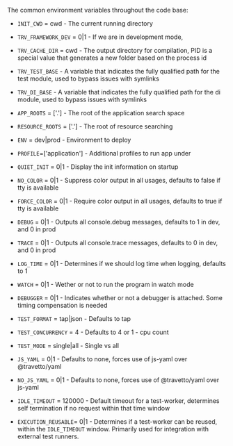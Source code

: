 

The common environment variables throughout the code base:

* `INIT_CWD` = cwd          - The current running directory
* `TRV_FRAMEWORK_DEV` = 0|1 - If we are in development mode, 
* `TRV_CACHE_DIR` = cwd     - The output directory for compilation, PID is a special value that generates a new folder based on the process id
* `TRV_TEST_BASE`           - A variable that indicates the fully qualified path for the test module, used to bypass issues with symlinks
* `TRV_DI_BASE`             - A variable that indicates the fully qualified path for the di module, used to bypass issues with symlinks

* `APP_ROOTS` = ['.']       - The root of the application search space
* `RESOURCE_ROOTS` = ['.']  - The root of resource searching
* `ENV` = dev|prod          - Environment to deploy
* `PROFILE`=['application'] - Additional profiles to run app under

* `QUIET_INIT` = 0|1        - Display the init information on startup
* `NO_COLOR` = 0|1          - Suppress color output in all usages, defaults to false if tty is available
* `FORCE_COLOR` = 0|1       - Require color output in all usages, defaults to true if tty is available
* `DEBUG` = 0|1             - Outputs all console.debug messages, defaults to 1 in dev, and 0 in prod
* `TRACE` = 0|1             - Outputs all console.trace messages, defaults to 0 in dev, and 0 in prod
* `LOG_TIME` = 0|1          - Determines if we should log time when logging, defaults to 1

* `WATCH` = 0|1             - Wether or not to run the program in watch mode
* `DEBUGGER` = 0|1          - Indicates whether or not a debugger is attached.  Some timing compensation is needed

* `TEST_FORMAT` = tap|json  - Defaults to tap
* `TEST_CONCURRENCY` = 4    - Defaults to 4 or 1 - cpu count
* `TEST_MODE` = single|all  - Single vs all

* `JS_YAML` = 0|1           - Defaults to none, forces use of js-yaml over @travetto/yaml
* `NO_JS_YAML` = 0|1        - Defaults to none, forces use of @travetto/yaml over js-yaml

* `IDLE_TIMEOUT` = 120000   - Default timeout for a test-worker, determines self termination if no request within that time window
* `EXECUTION_REUSABLE`= 0|1 - Determines if a test-worker can be reused, within the `IDLE_TIMEOUT` window.  Primarily used for integration with external test runners.